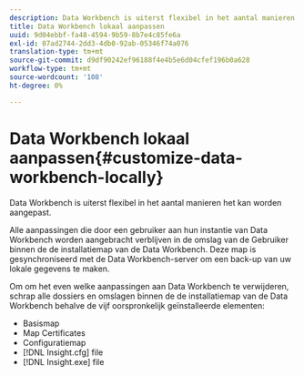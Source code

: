 ```yaml
---
description: Data Workbench is uiterst flexibel in het aantal manieren het kan worden aangepast.
title: Data Workbench lokaal aanpassen
uuid: 9d04ebbf-fa48-4594-9b59-8b7e4c85fe6a
exl-id: 07ad2744-2dd3-4db0-92ab-05346f74a076
translation-type: tm+mt
source-git-commit: d9df90242ef96188f4e4b5e6d04cfef196b0a628
workflow-type: tm+mt
source-wordcount: '108'
ht-degree: 0%

---
```


# Data Workbench lokaal aanpassen{#customize-data-workbench-locally}

Data Workbench is uiterst flexibel in het aantal manieren het kan worden aangepast.

Alle aanpassingen die door een gebruiker aan hun instantie van Data Workbench worden aangebracht verblijven in de omslag van de Gebruiker binnen de de installatiemap van de Data Workbench. Deze map is gesynchroniseerd met de Data Workbench-server om een back-up van uw lokale gegevens te maken.

Om om het even welke aanpassingen aan Data Workbench te verwijderen, schrap alle dossiers en omslagen binnen de de installatiemap van de Data Workbench behalve de vijf oorspronkelijk geïnstalleerde elementen:

* Basismap
* Map Certificates
* Configuratiemap
* [!DNL Insight.cfg] file
* [!DNL Insight.exe] file
